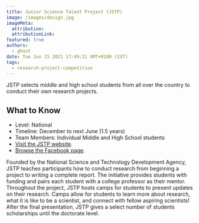```yaml
---
title: Junior Science Talent Project (JSTP)
image: /images/design.jpg
imageMeta:
  attribution:
  attributionLink:
featured: true
authors:
  - ghost
date: Tue Jun 15 2021 17:49:21 GMT+0100 (IST)
tags:
  - research-project-competition
---
```

JSTP selects middle and high school students from all over the country to conduct their own research projects. 

## What to Know
+ Level: National
+ Timeline: December to next June (1.5 years)
+ Team Members: Individual Middle and High School students
+ [Visit the JSTP website](https://www.nstda.or.th/jstp/).
+ [Browse the Facebook page](www.facebook.com/jstpofficial).


Founded by the National Science and Technology Development Agency, JSTP teaches participants how to conduct research from beginning a project to writing a complete report. The initiative provides students with funding and pairs each student with a college professor as their mentor. Throughout the project, JSTP hosts camps for students to present updates on their research. Camps allow for students to learn more about research, what it is like to be a scientist, and  connect with fellow aspiring scientists! After the final presentation, JSTP gives a select number of students scholarships until the doctorate level.
